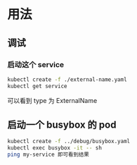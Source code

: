 # 用法

## 调试

### 启动这个 service

```bash
kubectl create -f ./external-name.yaml
kubectl get service
```

可以看到 type 为 ExternalName

## 启动一个 busybox 的 pod

```bash
kubectl create -f ../debug/busybox.yaml
kubectl exec busybox -it -- sh
ping my-service 即可看到结果
```
